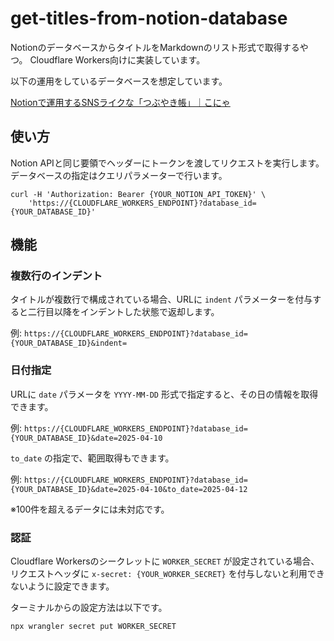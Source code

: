 # get-titles-from-notion-database

NotionのデータベースからタイトルをMarkdownのリスト形式で取得するやつ。
Cloudflare Workers向けに実装しています。

以下の運用をしているデータベースを想定しています。

[Notionで運用するSNSライクな「つぶやき帳」｜こにゃ](https://note.com/ko_nyaku/n/nad80c3c570dd)

## 使い方

Notion APIと同じ要領でヘッダーにトークンを渡してリクエストを実行します。
データベースの指定はクエリパラメーターで行います。

```shell
curl -H 'Authorization: Bearer {YOUR_NOTION_API_TOKEN}' \
    'https://{CLOUDFLARE_WORKERS_ENDPOINT}?database_id={YOUR_DATABASE_ID}'
```

## 機能

### 複数行のインデント

タイトルが複数行で構成されている場合、URLに `indent` パラメーターを付与すると二行目以降をインデントした状態で返却します。

例: `https://{CLOUDFLARE_WORKERS_ENDPOINT}?database_id={YOUR_DATABASE_ID}&indent=`

### 日付指定

URLに `date` パラメータを `YYYY-MM-DD` 形式で指定すると、その日の情報を取得できます。

例: `https://{CLOUDFLARE_WORKERS_ENDPOINT}?database_id={YOUR_DATABASE_ID}&date=2025-04-10`

`to_date` の指定で、範囲取得もできます。

例: `https://{CLOUDFLARE_WORKERS_ENDPOINT}?database_id={YOUR_DATABASE_ID}&date=2025-04-10&to_date=2025-04-12`

※100件を超えるデータには未対応です。

### 認証

Cloudflare Workersのシークレットに `WORKER_SECRET` が設定されている場合、リクエストヘッダに `x-secret: {YOUR_WORKER_SECRET}` を付与しないと利用できないように設定できます。

ターミナルからの設定方法は以下です。

```shell
npx wrangler secret put WORKER_SECRET
```
